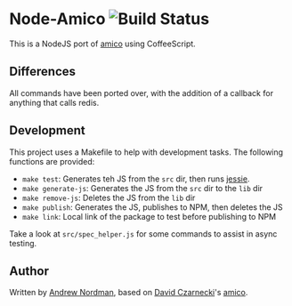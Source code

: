 # Node-Amico ![Build Status](https://secure.travis-ci.org/agoragames/node-amico.png)
This is a NodeJS port of [amico](https://github.com/agoragames/amico) using CoffeeScript.

## Differences

All commands have been ported over, with the addition of a callback for anything that
calls redis.

## Development

This project uses a Makefile to help with development tasks. The following functions
are provided:

* `make test`: Generates teh JS from the `src` dir, then runs [jessie](https://github.com/futuresimple/jessie).
* `make generate-js`: Generates the JS from the `src` dir to the `lib` dir
* `make remove-js`: Deletes the JS from the `lib` dir
* `make publish`: Generates the JS, publishes to NPM, then deletes the JS
* `make link`: Local link of the package to test before publishing to NPM

Take a look at `src/spec_helper.js` for some commands to assist in async testing.

## Author

Written by [Andrew Nordman](https://github.com/cadwallion), based on 
[David Czarnecki](https://github.com/czarneckid)'s [amico](https://github.com/agoragames/amico).

